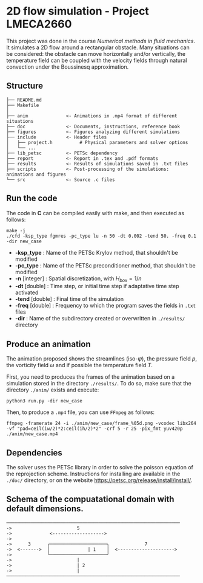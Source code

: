 # 2D flow simulation - Project LMECA2660

This project was done in the course _Numerical methods in fluid mechanics_. It simulates a 2D flow around a rectangular obstacle. Many situations can be considered: the obstacle can move horizontally and/or vertically, the temperature field can be coupled with the velocity fields through natural convection under the Boussinesq approximation.


## Structure

    ├── README.md
    ├── Makefile
    │
    ├── anim              <- Animations in .mp4 format of different situations
    ├── doc               <- Documents, instructions, reference book
    ├── figures           <- Figures analyzing different simulations
    ├── include           <- Header files
    │   ├── project.h          # Physical parameters and solver options
    │   └── ...
    ├── lib_petsc         <- PETSc dependency
    ├── report            <- Report in .tex and .pdf formats
    ├── results           <- Results of simulations saved in .txt files
    ├── scripts           <- Post-processing of the simulations: animations and figures
    └── src               <- Source .c files

## Run the code
The code in __C__ can be compiled easily with make, and then executed as follows:
```
make -j
./cfd -ksp_type fgmres -pc_type lu -n 50 -dt 0.002 -tend 50. -freq 0.1 -dir new_case
```

- __-ksp_type__ : Name of the PETSc Krylov method, that shouldn't be modified
- __-pc_type__ : Name of the PETSc preconditioner method, that shouldn't be modified
- __-n__ [integer] : Spatial discretization, with $`H_{box}=1/n`$
- __-dt__ [double] : Time step, or initial time step if adaptative time step activated
- __-tend__ [double] : Final time of the simulation
- __-freq__ [double] : Frequency to which the program saves the fields in `.txt` files
- __-dir__ : Name of the subdirectory created or overwritten in `./results/` directory


## Produce an animation
The animation proposed shows the streamlines (iso-$`\psi`$), the pressure field $`p`$, the vorticity field $`\omega`$ and if possible the temperature field $`T`$.

First, you need to produces the frames of the animation based on a simulation stored in the directory `./results/`. To do so, make sure that the directory `./anim/` exists and execute:
```
python3 run.py -dir new_case
```

Then, to produce a `.mp4` file, you can use `FFmpeg` as follows:
```
ffmpeg -framerate 24 -i ./anim/new_case/frame_%05d.png -vcodec libx264 -vf "pad=ceil(iw/2)*2:ceil(ih/2)*2" -crf 5 -r 25 -pix_fmt yuv420p ./anim/new_case.mp4
```

## Dependencies
The solver uses the PETSc library in order to solve the poisson equation of the reprojection scheme. Instructions for installing are available in the `./doc/` directory, or on the website https://petsc.org/release/install/install/.

## Schema of the compuatational domain with default dimensions.
```
────────────────────────────────────────────────────────────────
->                        5                                     
->              <------------------->                           
->                                                              
->      3      ╭─────────────────────╮             7            
->  <------->  │              | 1    │  <---------------------> 
->             ╰─────────────────────╯                          
->                        |                                     
->                        | 2                                   
->                        |                                     
────────────────────────────────────────────────────────────────
```